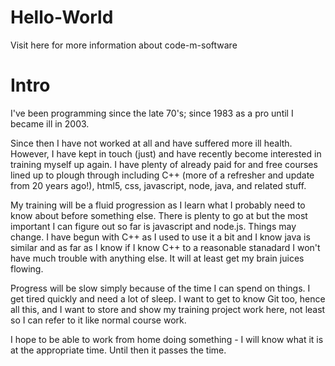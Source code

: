 # Hello-World
Visit here for more information about code-m-software

# Intro

I've been programming since the late 70's; since 1983 as a pro until I became ill in 2003.

Since then I have not worked at all and have suffered more ill health. However, I have kept in touch (just) and have recently become interested in training myself up again. I have plenty of already paid for and free courses lined up to plough through including C++ (more of a refresher and update from 20 years ago!), html5, css, javascript, node, java, and related stuff.

My training will be a fluid progression as I learn what I probably need to know about before something else. There is plenty to go at but the most important I can figure out so far is javascript and node.js. Things may change. I have begun with C++ as I used to use it a bit and I know java is similar and as far as I know if I know C++ to a reasonable stanadard I won't have much trouble with anything else. It will at least get my brain juices flowing.

Progress will be slow simply because of the time I can spend on things. I get tired quickly and need a lot of sleep. I want to get to know Git too, hence all this, and I want to store and show my training project work here, not least so I can refer to it like normal course work.

I hope to be able to work from home doing something - I will know what it is at the appropriate time. Until then it passes the time.
